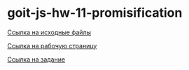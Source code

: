 # goit-js-hw-11-promisification

[Ссылка на исходные файлы](https://github.com/Rina-Silver/goit-js-hw-11-promisification)

[Ссылка на рабочую страницу](https://rina-silver.github.io/goit-js-hw-11-promisification/)

[Ссылка на задание](https://github.com/goitacademy/javascript-homework/blob/main/homework-11/promisification/README.md)
